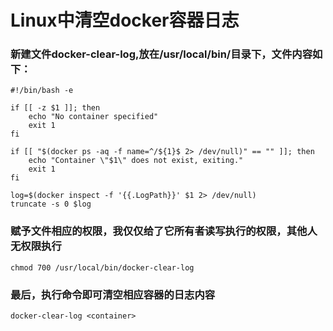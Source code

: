 # Linux中清空docker容器日志
### 新建文件docker-clear-log,放在/usr/local/bin/目录下，文件内容如下：
```
#!/bin/bash -e

if [[ -z $1 ]]; then
    echo "No container specified"
    exit 1
fi

if [[ "$(docker ps -aq -f name=^/${1}$ 2> /dev/null)" == "" ]]; then
    echo "Container \"$1\" does not exist, exiting."
    exit 1
fi

log=$(docker inspect -f '{{.LogPath}}' $1 2> /dev/null)
truncate -s 0 $log
```

### 赋予文件相应的权限，我仅仅给了它所有者读写执行的权限，其他人无权限执行
```
chmod 700 /usr/local/bin/docker-clear-log
```
### 最后，执行命令即可清空相应容器的日志内容
```
docker-clear-log <container>
```